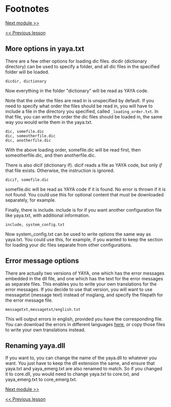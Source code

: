 # Footnotes

[Next module >>](https://github.com/Zichqec/YAYA_Fundamentals/blob/main/Module%201%20-%20Basic%20Building%20Blocks/00%20-%20Function%20Structure.md)

[<< Previous lesson](https://github.com/Zichqec/YAYA_Fundamentals/blob/main/Module%200%20-%20Overview/03%20-%20Basic%20Error%20Messages.md)

## More options in yaya.txt

There are a few other options for loading dic files. dicdir (dictionary directory) can be used to specify a folder, and all dic files in the specified folder will be loaded.

```
dicdir, dictionary
```

Now everything in the folder "dictionary" will be read as YAYA code.

Note that the order the files are read in is unspecified by default. If you need to specify what order the files should be read in, you will have to include a file in the directory you specified, called `_loading_order.txt`. In that file, you can write the order the dic files should be loaded in, the same way you would write them in the yaya.txt.

```
dic, somefile.dic
dic, someotherfile.dic
dic, anotherfile.dic
```

With the above loading order, somefile.dic will be read first, then someotherfile.dic, and then anotherfile.dic.


There is also dicif (dictionary if). dicif reads a file as YAYA code, but only _if_ that file exists. Otherwise, the instruction is ignored.

```
dicif, somefile.dic
```

somefile.dic will be read as YAYA code if it is found. No error is thrown if it is not found. You could use this for optional content that must be downloaded separately, for example.


Finally, there is include. include is for if you want another configuration file like yaya.txt, with additional information.

```
include, system_config.txt
```

Now system_config.txt can be used to write options the same way as yaya.txt. You could use this, for example, if you wanted to keep the section for loading your dic files separate from other configurations.


## Error message options

There are actually two versions of YAYA, one which has the error messages embedded in the dll file, and one which has the text for the error messages as separate files. This enables you to write your own translations for the error messages. If you decide to use that version, you will want to use messagetxt (message text) instead of msglang, and specify the filepath for the error message file.

```
messagetxt,messagetxt/english.txt
```

This will output errors in english, provided you have the corresponding file. You can download the errors in different languages [here](https://github.com/ponapalt/yaya-shiori/tree/500/messagetxt), or copy those files to write your own translations instead.


## Renaming yaya.dll

If you want to, you can change the name of the yaya.dll to whatever you want. You just have to keep the dll extension the same, and ensure that yaya.txt and yaya_emerg.txt are also renamed to match. So if you changed it to core.dll, you would need to change yaya.txt to core.txt, and yaya_emerg.txt to core_emerg.txt.

[Next module >>](https://github.com/Zichqec/YAYA_Fundamentals/blob/main/Module%201%20-%20Basic%20Building%20Blocks/00%20-%20Function%20Structure.md)

[<< Previous lesson](https://github.com/Zichqec/YAYA_Fundamentals/blob/main/Module%200%20-%20Overview/03%20-%20Basic%20Error%20Messages.md)
